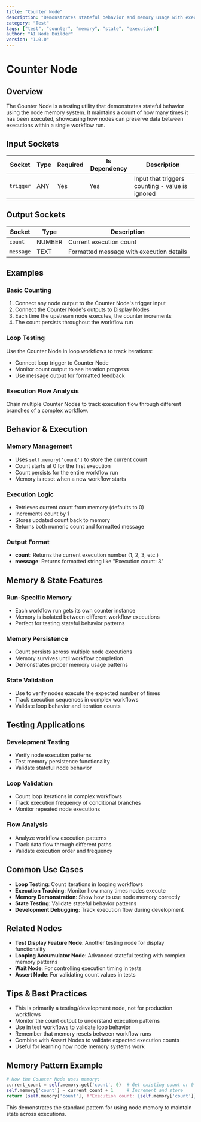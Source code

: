 ```yaml
---
title: "Counter Node"
description: "Demonstrates stateful behavior and memory usage with execution counting"
category: "Test"
tags: ["test", "counter", "memory", "state", "execution"]
author: "AI Node Builder"
version: "1.0.0"
---
```


# Counter Node

## Overview
The Counter Node is a testing utility that demonstrates stateful behavior using the node memory system. It maintains a count of how many times it has been executed, showcasing how nodes can preserve data between executions within a single workflow run.

## Input Sockets
| Socket | Type | Required | Is Dependency | Description |
|--------|------|----------|---------------|-------------|
| `trigger` | ANY | Yes | Yes | Input that triggers counting - value is ignored |

## Output Sockets
| Socket | Type | Description |
|--------|------|-------------|
| `count` | NUMBER | Current execution count |
| `message` | TEXT | Formatted message with execution details |

## Examples

### Basic Counting
1. Connect any node output to the Counter Node's trigger input
2. Connect the Counter Node's outputs to Display Nodes
3. Each time the upstream node executes, the counter increments
4. The count persists throughout the workflow run

### Loop Testing
Use the Counter Node in loop workflows to track iterations:
- Connect loop trigger to Counter Node
- Monitor count output to see iteration progress
- Use message output for formatted feedback

### Execution Flow Analysis
Chain multiple Counter Nodes to track execution flow through different branches of a complex workflow.

## Behavior & Execution

### Memory Management
- Uses `self.memory['count']` to store the current count
- Count starts at 0 for the first execution
- Count persists for the entire workflow run
- Memory is reset when a new workflow starts

### Execution Logic
- Retrieves current count from memory (defaults to 0)
- Increments count by 1
- Stores updated count back to memory
- Returns both numeric count and formatted message

### Output Format
- **count**: Returns the current execution number (1, 2, 3, etc.)
- **message**: Returns formatted string like "Execution count: 3"

## Memory & State Features

### Run-Specific Memory
- Each workflow run gets its own counter instance
- Memory is isolated between different workflow executions
- Perfect for testing stateful behavior patterns

### Memory Persistence
- Count persists across multiple node executions
- Memory survives until workflow completion
- Demonstrates proper memory usage patterns

### State Validation
- Use to verify nodes execute the expected number of times
- Track execution sequences in complex workflows
- Validate loop behavior and iteration counts

## Testing Applications

### Development Testing
- Verify node execution patterns
- Test memory persistence functionality
- Validate stateful node behavior

### Loop Validation
- Count loop iterations in complex workflows
- Track execution frequency of conditional branches
- Monitor repeated node executions

### Flow Analysis
- Analyze workflow execution patterns
- Track data flow through different paths
- Validate execution order and frequency

## Common Use Cases
- **Loop Testing**: Count iterations in looping workflows
- **Execution Tracking**: Monitor how many times nodes execute
- **Memory Demonstration**: Show how to use node memory correctly
- **State Testing**: Validate stateful behavior patterns
- **Development Debugging**: Track execution flow during development

## Related Nodes
- **Test Display Feature Node**: Another testing node for display functionality
- **Looping Accumulator Node**: Advanced stateful testing with complex memory patterns
- **Wait Node**: For controlling execution timing in tests
- **Assert Node**: For validating count values in tests

## Tips & Best Practices
- This is primarily a testing/development node, not for production workflows
- Monitor the count output to understand execution patterns
- Use in test workflows to validate loop behavior
- Remember that memory resets between workflow runs
- Combine with Assert Nodes to validate expected execution counts
- Useful for learning how node memory systems work

## Memory Pattern Example
```python
# How the Counter Node uses memory:
current_count = self.memory.get('count', 0)  # Get existing count or 0
self.memory['count'] = current_count + 1     # Increment and store
return (self.memory['count'], f"Execution count: {self.memory['count']}")
```

This demonstrates the standard pattern for using node memory to maintain state across executions.